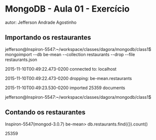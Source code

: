 # MongoDB - Aula 01 - Exercício
autor: Jefferson Andrade Agostinho

## Importando os restaurantes

jefferson@Inspiron-5547:~/workspace/classes/dagora/mongodb/class1$ mongoimport --db be-mean --collection restaurants --drop --file restaurants.json

2015-11-10T00:49:22.473-0200	connected to: localhost

2015-11-10T00:49:22.473-0200	dropping: be-mean.restaurants

2015-11-10T00:49:23.530-0200	imported 25359 documents

jefferson@Inspiron-5547:~/workspace/classes/dagora/mongodb/class1$

## Contando os restaurantes

Inspiron-5547(mongod-3.0.7) be-mean> db.restaurants.find({}).count()

25359
